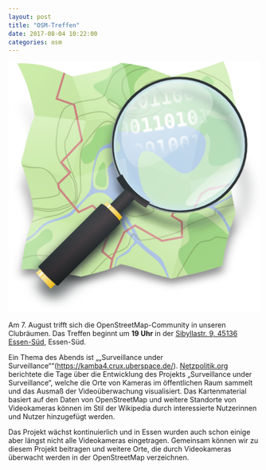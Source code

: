 ```yaml
---
layout: post
title: "OSM-Treffen"
date: 2017-08-04 10:22:00
categories: osm
---
```


![Quelle: OpenStreetMap](/media/2017-08-04/osm_logo.png)

Am 7. August trifft sich die OpenStreetMap-Community in unseren Clubräumen. Das Treffen beginnt um **19 Uhr** in der [Sibyllastr. 9, 45136 Essen-Süd](http://www.openstreetmap.org/?mlat=51.43855&mlon=7.02491#map=18/51.43855/7.02491), Essen-Süd.

Ein Thema des Abends ist „„Surveillance under Surveillance““(https://kamba4.crux.uberspace.de/). [Netzpolitik.org](https://netzpolitik.org/2017/weltkarte-der-videoueberwachung-waechst-rasant/) berichtete die Tage über die Entwicklung des Projekts „Surveillance under Surveillance“, welche die Orte von Kameras im öffentlichen Raum sammelt und das Ausmaß der Videoüberwachung visualisiert. Das Kartenmaterial basiert auf den Daten von OpenStreetMap und weitere Standorte von Videokameras können im Stil der Wikipedia durch interessierte Nutzerinnen und Nutzer hinzugefügt werden.

Das Projekt wächst kontinuierlich und in Essen wurden auch schon einige aber längst nicht alle Videokameras eingetragen. Gemeinsam können wir zu diesem Projekt beitragen und weitere Orte, die durch Videokameras überwacht werden in der OpenStreetMap verzeichnen.